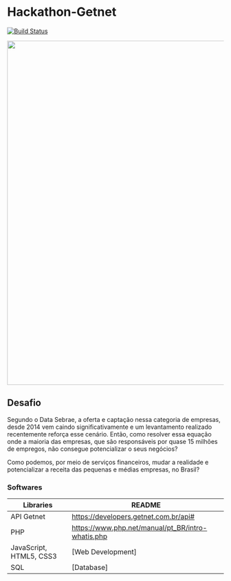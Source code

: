 # Hackathon-Getnet
[![Build Status](https://travis-ci.org/joemccann/dillinger.svg?branch=master)](https://travis-ci.org/joemccann/dillinger)

<img src="https://github.com/vitorglemos/hackathon-getnet/blob/main/img/banner.png?raw=true" width="800">

## Desafio

Segundo o Data Sebrae, a oferta e captação nessa categoria de empresas, desde 2014 vem caindo significativamente e um levantamento realizado recentemente reforça esse cenário. Então, como resolver essa equação onde a maioria das empresas, que são responsáveis por quase 15 milhões de empregos, não consegue potencializar o seus negócios? 

Como podemos, por meio de serviços financeiros, mudar a realidade e potencializar a receita  das pequenas e médias empresas, no Brasil?

### Softwares 
| Libraries | README |
| ------ | ------ |
| API Getnet | https://developers.getnet.com.br/api#|
| PHP | https://www.php.net/manual/pt_BR/intro-whatis.php|
| JavaScript, HTML5, CSS3 | [Web Development]|
| SQL | [Database]|
